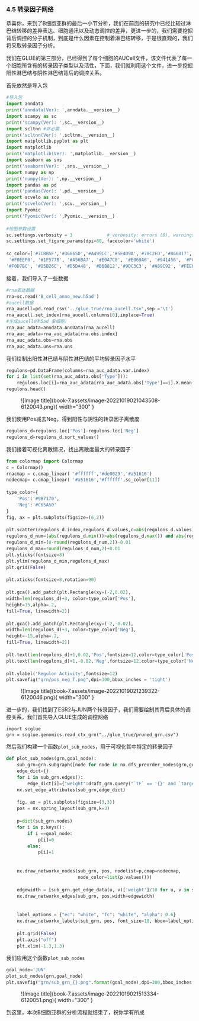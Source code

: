 ### 4.5 转录因子网络

恭喜你，来到了B细胞亚群的最后一小节分析，我们在前面的研究中已经比较过淋巴结转移的差异表达、细胞通讯以及动态调控的差异，更进一步的，我们需要挖掘背后调控的分子机制，到底是什么因素在控制着淋巴结转移，于是很直观的，我们将采取转录因子分析。

我们在GLUE的第三部分，已经得到了每个细胞的AUCell文件，该文件代表了每一个细胞所含有的转录因子类型以及活性，下面，我们就利用这个文件，进一步挖掘阳性淋巴结与阴性淋巴结背后的调控关系。

首先依然是导入包

```python
#导入包
import anndata
print('anndata(Ver): ',anndata.__version__)
import scanpy as sc
print('scanpy(Ver): ',sc.__version__)
import scltnn #非必需
print('scltnn(Ver): ',scltnn.__version__)
import matplotlib.pyplot as plt
import matplotlib
print('matplotlib(Ver): ',matplotlib.__version__)
import seaborn as sns
print('seaborn(Ver): ',sns.__version__)
import numpy as np
print('numpy(Ver): ',np.__version__)
import pandas as pd
print('pandas(Ver): ',pd.__version__)
import scvelo as scv
print('scvelo(Ver): ',scv.__version__)
import Pyomic
print('Pyomic(Ver): ',Pyomic.__version__)

#绘图参数设置
sc.settings.verbosity = 3             # verbosity: errors (0), warnings (1), info (2), hints (3)
sc.settings.set_figure_params(dpi=80, facecolor='white')

sc_color=['#7CBB5F','#368650','#A499CC','#5E4D9A','#78C2ED','#866017','#9F987F', '#E0DFED', '#EF7B77', '#279AD7',
 '#F0EEF0', '#1F577B', '#A56BA7', '#E0A7C8', '#E069A6', '#941456', '#FCBC10', '#EAEFC5', '#01A0A7', '#75C8CC', 
'#F0D7BC', '#D5B26C', '#D5DA48', '#B6B812','#9DC3C3', '#A89C92', '#FEE00C','#FEF2A1']

```

接着，我们导入了一些数据

```python
#rna表达数据
rna=sc.read('B_cell_anno_new.h5ad')
#aucell数据
rna_aucell=pd.read_csv('../glue_true/rna_aucell.tsv',sep ='\t')
rna_aucell.set_index(rna_aucell.columns[0],inplace=True)
#生成aucell的h5ad（B细胞）
rna_auc_adata=anndata.AnnData(rna_aucell)
rna_auc_adata=rna_auc_adata[rna.obs.index]
rna_auc_adata.obs=rna.obs
rna_auc_adata.uns=rna.uns

```

我们绘制出阳性淋巴结与阴性淋巴结的平均转录因子水平

```python
regulons=pd.DataFrame(columns=rna_auc_adata.var.index)
for i in list(set(rna_auc_adata.obs['Type'])):
    regulons.loc[i]=rna_auc_adata[rna_auc_adata.obs['Type']==i].X.mean(axis=0)
regulons.head()
```


<figure markdown>
  ![Image title](book-7.assets/image-20221019021043508-6120043.png){ width="300" }
</figure>  


我们使用Pos减去Neg，得到阳性与阴性的转录因子离散度

```python
regulons_d=regulons.loc['Pos']-regulons.loc['Neg']
regulons_d=regulons_d.sort_values()
```

我们接着可视化离散情况，找出离散度最大的转录因子

```python
from colormap import Colormap
c = Colormap()
rnacmap = c.cmap_linear( '#ffffff','#de0029','#a51616')
nodecmap= c.cmap_linear( '#a51616','#ffffff',sc_color[11])

type_color={
    'Pos':'#9B7170',
    'Neg':'#C65A50'
}
fig, ax = plt.subplots(figsize=(6,2)) 

plt.scatter(regulons_d.index,regulons_d.values,c=abs(regulons_d.values),cmap=rnacmap)
regulons_d_num=(abs(regulons_d.min())>abs(regulons_d.max()) and abs(regulons_d.min()) or abs(regulons_d.max()))
regulons_d_min=(0-round(regulons_d_num,2))-0.01
regulons_d_max=round(regulons_d_num,2)+0.01
plt.yticks(fontsize=8)
plt.ylim(regulons_d_min,regulons_d_max)
plt.grid(False)

plt.xticks(fontsize=8,rotation=90)

plt.gca().add_patch(plt.Rectangle(xy=(-2,0.02),
width=len(regulons_d)+3, color=type_color['Pos'],
height=15,alpha=.2,
fill=True, linewidth=2))

plt.gca().add_patch(plt.Rectangle(xy=(-2,-0.02),
width=len(regulons_d)+3, color=type_color['Neg'],
height=-15,alpha=.2,
fill=True, linewidth=2))

plt.text(len(regulons_d)+1,0.02,'Pos',fontsize=12,color=type_color['Pos'],fontweight='bold')
plt.text(len(regulons_d)+1,-0.02,'Neg',fontsize=12,color=type_color['Neg'],ha='left',fontweight='bold')

plt.ylabel('Regulon Activity',fontsize=12)
plt.savefig("grn/pos_neg_T.png",dpi=300,bbox_inches = 'tight')
```


<figure markdown>
  ![Image title](book-7.assets/image-20221019021239322-6120046.png){ width="300" }
</figure>  

进一步的，我们找到了ESR2与JUN两个转录因子，我们需要绘制其背后具体的调控关系，我们首先导入GLUE生成的调控网络

```
import scglue
grn = scglue.genomics.read_ctx_grn("../glue_true/pruned_grn.csv")
```

然后我们构建一个函数`plot_sub_nodes`，用于可视化其中特定的转录因子

```python
def plot_sub_nodes(grn,goal_node):
    sub_grn=grn.subgraph([node for node in nx.dfs_preorder_nodes(grn,goal_node)])
    edge_dict={}
    for i in sub_grn.edges():
        edge_dict[i]={"weight":draft_grn.query("`TF` == '{}' and `target` == '{}'".format(i[0],i[1]))['importance'].values[0]}
    nx.set_edge_attributes(sub_grn,edge_dict)
    
    fig, ax = plt.subplots(figsize=(3,3)) 
    pos = nx.spring_layout(sub_grn,k=3)

    p=dict(sub_grn.nodes)
    for i in p.keys():
        if i ==goal_node:
            p[i]=0
        else:
            p[i]=1


    nx.draw_networkx_nodes(sub_grn, pos, nodelist=p,cmap=nodecmap,
                           node_color=list(p.values()))

    edgewidth = [sub_grn.get_edge_data(u, v)['weight']/10 for u, v in sub_grn.edges()]
    nx.draw_networkx_edges(sub_grn, pos,width=edgewidth)


    label_options = {"ec": "white", "fc": "white", "alpha": 0.6}
    nx.draw_networkx_labels(sub_grn, pos, font_size=10, bbox=label_options)

    plt.grid(False)
    plt.axis("off")
    plt.xlim(-1.3,1.3)

```

我们应用这个函数`plot_sub_nodes`

```python
goal_node='JUN'
plot_sub_nodes(grn,goal_node)
plt.savefig("grn/sub_grn_{}.png".format(goal_node),dpi=300,bbox_inches = 'tight')
```

<figure markdown>
  ![Image title](book-7.assets/image-20221019021513334-6120051.png){ width="300" }
</figure>     
到这里，本次B细胞亚群的分析流程就结束了，祝你学有所成